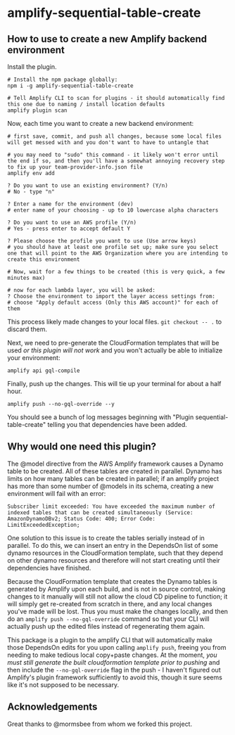# amplify-sequential-table-create

## How to use to create a new Amplify backend environment

Install the plugin.

```
# Install the npm package globally:
npm i -g amplify-sequential-table-create

# Tell Amplify CLI to scan for plugins - it should automatically find this one due to naming / install location defaults
amplify plugin scan
```

Now, each time you want to create a new backend environment:

```
# first save, commit, and push all changes, because some local files will get messed with and you don't want to have to untangle that

# you may need to "sudo" this command - it likely won't error until the end if so, and then you'll have a somewhat annoying recovery step to fix up your team-provider-info.json file
amplify env add

? Do you want to use an existing environment? (Y/n)
# No - type "n"

? Enter a name for the environment (dev)
# enter name of your choosing - up to 10 lowercase alpha characters

? Do you want to use an AWS profile (Y/n)
# Yes - press enter to accept default Y

? Please choose the profile you want to use (Use arrow keys)
# you should have at least one profile set up; make sure you select one that will point to the AWS Organization where you are intending to create this environment

# Now, wait for a few things to be created (this is very quick, a few minutes max)

# now for each lambda layer, you will be asked:
? Choose the environment to import the layer access settings from:
# choose "Apply default access (Only this AWS account)" for each of them
```

This process likely made changes to your local files. `git checkout -- .` to discard them.

Next, we need to pre-generate the CloudFormation templates that will be used _or this plugin will not work_ and you won't actually be able to initialize your environment:

```
amplify api gql-compile
```

Finally, push up the changes. This will tie up your terminal for about a half hour.

```
amplify push --no-gql-override --y
```

You should see a bunch of log messages beginning with "Plugin sequential-table-create" telling you that dependencies have been added.

## Why would one need this plugin?

The @model directive from the AWS Amplify framework causes a Dynamo table to be created. All of these tables are created in parallel. Dynamo has limits on how many tables can be created in parallel; if an amplify project has more than some number of @models in its schema, creating a new environment will fail with an error:

```
Subscriber limit exceeded: You have exceeded the maximum number of indexed tables that can be created simultaneously (Service: AmazonDynamoDBv2; Status Code: 400; Error Code: LimitExceededException;
```

One solution to this issue is to create the tables serially instead of in parallel. To do this, we can insert an entry in the DependsOn list of some dynamo resources in the CloudFormation template, such that they depend on other dynamo resources and therefore will not start creating until their dependencies have finished.

Because the CloudFormation template that creates the Dynamo tables is generated by Amplify upon each build, and is not in source control, making changes to it manually will still not allow the cloud CD pipeline to function; it will simply get re-created from scratch in there, and any local changes you've made will be lost. Thus you must make the changes locally, and then do an `amplify push --no-gql-override` command so that your CLI will actually push up the edited files instead of regenerating them again.

This package is a plugin to the amplify CLI that will automatically make those DependsOn edits for you upon calling `amplify push`, freeing you from needing to make tedious local copy+paste changes. At the moment, _you must still generate the built cloudformation template prior to pushing_ and then include the `--no-gql-override` flag in the push - I haven't figured out Amplify's plugin framework sufficiently to avoid this, though it sure seems like it's not supposed to be necessary.

## Acknowledgements

Great thanks to @mormsbee from whom we forked this project.
